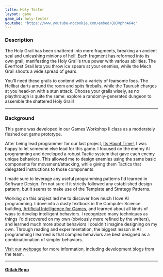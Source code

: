 ```yaml
---
title: Holy Tester
layout: game
game_id: holy-tester
youtube: "https://www.youtube-nocookie.com/embed/Q0JVphhA64c"
---
```

<h3>Description</h3>
<p>
The Holy Grail has been shattered into mere fragments, breaking an ancient seal and unleashing minions of hell! Each fragment has reformed into its own grail, manifesting the Holy Grail's true power with various abilities. The Everfrost Grail lets you throw ice spears at your enemies, while the Mech Grail shoots a wide spread of gears.
</p>

<p>
You'll need these grails to contend with a variety of fearsome foes. The Hellbat darts around the room and spits fireballs, while the Taurush charges at you head-on with a stun attack. Choose your grails wisely, as no playthrough is quite the same: explore a randomly-generated dungeon to assemble the shattered Holy Grail!
</p>

<hr>

<h3>Background</h3>
<p>
This game was developed in our Games Workshop II class as a moderately fleshed out game prototype.
</p> 

<p>
After being lead programmer for our last project, <a href="its-haunt-time/">Its Haunt Time!</a>, I was happy to let someone else lead for this game. I focused on the enemy AI programming and developed a robust Tactic system that gave each enemy unique behaviors. This allowed me to design enemies using the same basic components for movement/attacking, while giving them Tactics that delegated instructions to those components.
</p>

<p>
I made sure to leverage any useful programming patterns I'd learned in Software Design. I'm not sure if it strictly followed any established design pattern, but it seems to make use of the Template and Strategy Patterns.
</p>

<p>
Working on this project led me to discover how much I love AI programming. I dove into a dusty textbook in the Computer Science building, <a href="https://www.amazon.com/Artificial-Intelligence-Games-Ian-Millington/dp/0123747317">Artificial Intelligence for Games</a>, and learned about all kinds of ways to develop intelligent behaviors. I recognized many techniques as things I'd discovered on my own (obviously more refined by the writers), and learned much more about behaviors I couldn't imagine designing on my own. Through reading and experimentation, the biggest lesson in AI programming I learned is that complex behaviors are best designed as a combinationation of simpler behaviors.
</p>



<p><a href="https://makhodash.wixsite.com/holytester/">Visit our webpage</a> for more information, including development blogs from the team.</p>

<hr>

<h4><a href="https://gitlab.com/yunatatski/holy-tester-backup">Gitlab Repo</a></h4>